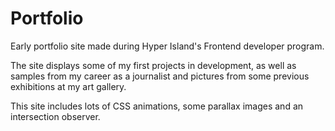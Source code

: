 # Portfolio
Early portfolio site made during Hyper Island's Frontend developer program.

The site displays some of my first projects in development, as well as samples from my career as a journalist and pictures from some previous exhibitions at my art gallery.

This site includes lots of CSS animations, some parallax images and an intersection observer.
